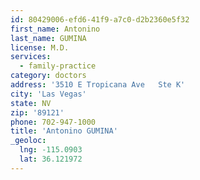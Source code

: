 ```yaml
---
id: 80429006-efd6-41f9-a7c0-d2b2360e5f32
first_name: Antonino
last_name: GUMINA
license: M.D.
services:
  - family-practice
category: doctors
address: '3510 E Tropicana Ave   Ste K'
city: 'Las Vegas'
state: NV
zip: '89121'
phone: 702-947-1000
title: 'Antonino GUMINA'
_geoloc:
  lng: -115.0903
  lat: 36.121972
---
```

